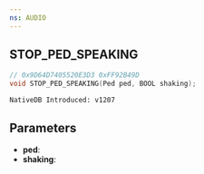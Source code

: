 ```yaml
---
ns: AUDIO
---
```

## STOP_PED_SPEAKING

```c
// 0x9D64D7405520E3D3 0xFF92B49D
void STOP_PED_SPEAKING(Ped ped, BOOL shaking);
```

```
NativeDB Introduced: v1207
```

## Parameters
* **ped**:
* **shaking**:
